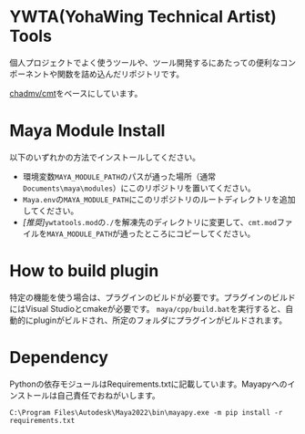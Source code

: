 # YWTA(YohaWing Technical Artist) Tools

個人プロジェクトでよく使うツールや、ツール開発するにあたっての便利なコンポーネントや関数を詰め込んだリポジトリです。

[chadmv/cmt](https://github.com/chadmv/cmt)をベースにしています。

# Maya Module Install

以下のいずれかの方法でインストールしてください。
- 環境変数`MAYA_MODULE_PATH`のパスが通った場所（通常`Documents\maya\modules`）にこのリポジトリを置いてください。
- `Maya.env`の`MAYA_MODULE_PATH`にこのリポジトリのルートディレクトリを追加してください。
- *[推奨]*`ywtatools.mod`の`./`を解凍先のディレクトリに変更して、`cmt.mod`ファイルを`MAYA_MODULE_PATH`が通ったところにコピーしてください。


# How to build plugin

特定の機能を使う場合は、プラグインのビルドが必要です。プラグインのビルドにはVisual Studioとcmakeが必要です。
`maya/cpp/build.bat`を実行すると、自動的にpluginがビルドされ、所定のフォルダにプラグインがビルドされます。


# Dependency


Pythonの依存モジュールはRequirements.txtに記載しています。Mayapyへのインストールは自己責任でおねがいします。
```
C:\Program Files\Autodesk\Maya2022\bin\mayapy.exe -m pip install -r requirements.txt
```